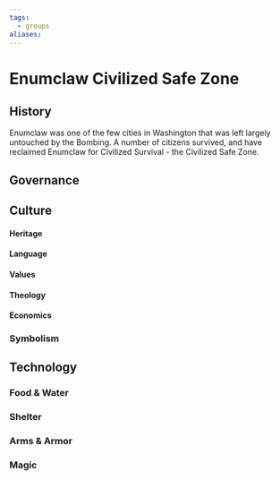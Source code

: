 ```yaml
---
tags:
  - groups
aliases:
---
```


# Enumclaw Civilized Safe Zone
## History
Enumclaw was one of the few cities in Washington that was left largely untouched by the Bombing. A number of citizens survived, and have reclaimed Enumclaw for Civilized Survival - the Civilized Safe Zone. 

## Governance
## Culture
#### Heritage
#### Language
#### Values
#### Theology
#### Economics
### Symbolism
## Technology
### Food & Water
### Shelter
### Arms & Armor
### Magic